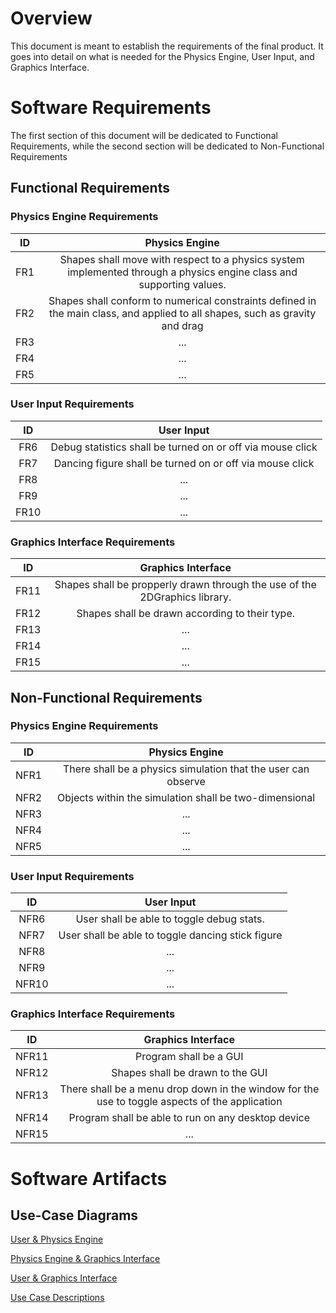 # Overview

This document is meant to establish the requirements of the final product. It goes into detail on what is needed for the Physics Engine, User Input, and Graphics Interface.

# Software Requirements

The first section of this document will be dedicated to Functional Requirements, while the second section will be dedicated to Non-Functional Requirements
  
  ## Functional Requirements
  
  ### Physics Engine Requirements
  | ID | Physics Engine | 
  | :-------------:| :----------: | 
  | FR1 | Shapes shall move with respect to a physics system implemented through a physics engine class and supporting values. | 
  | FR2 | Shapes shall conform to numerical constraints defined in the main class, and applied to all shapes, such as gravity and drag | 
  | FR3 | ... | 
  | FR4 | ... |
  | FR5 | ... |
  
  ### User Input Requirements
  | ID | User Input | 
  | :-------------:| :----------: |
  | FR6 | Debug statistics shall be turned on or off via mouse click | 
  | FR7 | Dancing figure shall be turned on or off via mouse click | 
  | FR8 | ... | 
  | FR9 | ... | 
  | FR10| ... |
  
  ### Graphics Interface Requirements
  | ID | Graphics Interface | 
  | :-------------:| :----------: |
  | FR11| Shapes shall be propperly drawn through the use of the 2DGraphics library. | 
  | FR12| Shapes shall be drawn according to their type. | 
  | FR13| ... | 
  | FR14| ... | 
  | FR15| ... |
  
  ## Non-Functional Requirements
  
  ### Physics Engine Requirements
  | ID | Physics Engine | 
  | :-------------:| :----------: | 
  | NFR1 | There shall be a physics simulation that the user can observe | 
  | NFR2 | Objects within the simulation shall be two-dimensional |
  | NFR3 | ... |
  | NFR4 | ... | 
  | NFR5 | ... |
  
  ### User Input Requirements
  | ID | User Input | 
  | :-------------:| :----------: | 
  | NFR6 | User shall be able to toggle debug stats. | 
  | NFR7 | User shall be able to toggle dancing stick figure |
  | NFR8 | ... |
  | NFR9 | ... | 
  | NFR10 | ... |
  
  ### Graphics Interface Requirements
  | ID | Graphics Interface | 
  | :-------------:| :----------: | 
  | NFR11 | Program shall be a GUI | 
  | NFR12 | Shapes shall be drawn to the GUI |
  | NFR13 | There shall be a menu drop down in the window for the use to toggle aspects of the application |
  | NFR14 | Program shall be able to run on any desktop device | 
  | NFR15 | ... |
  
  # Software Artifacts
  
  <Describe the purpose of this section>
  
  ## Use-Case Diagrams
  
  [User & Physics Engine](to_some_file.pdf)
  
  [Physics Engine & Graphics Interface](to_some_file.pdf)
  
  [User & Graphics Interface](to_some_file.pdf)
  
  [Use Case Descriptions](user_graphics.pdf)
